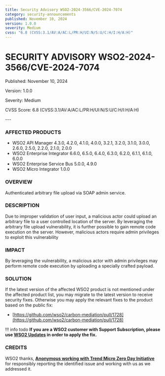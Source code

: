 ```yaml
---
title: Security Advisory WSO2-2024-3566/CVE-2024-7074
category: security-announcements
published: November 10, 2024
version: 1.0.0
severity: Medium
cvss: "6.8 (CVSS:3.1/AV:A/AC:L/PR:H/UI:N/S:U/C:H/I:H/A:H)"
---
```


# SECURITY ADVISORY WSO2-2024-3566/CVE-2024-7074

<p class="doc-info">Published: November 10, 2024</p>
<p class="doc-info">Version: 1.0.0</p>
<p class="doc-info">Severity: Medium</p>
<p class="doc-info">CVSS Score: 6.8 (CVSS:3.1/AV:A/AC:L/PR:H/UI:N/S:U/C:H/I:H/A:H)</p>
---

### AFFECTED PRODUCTS
* WSO2 API Manager 4.3.0, 4.2.0, 4.1.0, 4.0.0, 3.2.1, 3.2.0, 3.1.0, 3.0.0, 2.6.0, 2.5.0, 2.2.0, 2.1.0, 2.0.0
* WSO2 Enterprise Integrator 6.6.0, 6.5.0, 6.4.0, 6.3.0, 6.2.0, 6.1.1, 6.1.0, 6.0.0
* WSO2 Enterprise Service Bus 5.0.0, 4.9.0
* WSO2 Micro Integrator 1.0.0

### OVERVIEW
Authenticated arbitrary file upload via SOAP admin service.


### DESCRIPTION
Due to improper validation of user input, a malicious actor could upload an arbitrary file to a user controlled location of the server. By leveraging the arbitrary file upload vulnerability, it is further possible to gain remote code execution on the server. However, malicious actors require admin privileges to exploit this vulnerability

### IMPACT
By leveraging the vulnerability, a malicious actor with admin privileges may perform remote code execution by uploading a specially crafted payload.

### SOLUTION
If the latest version of the affected WSO2 product is not mentioned under the affected product list, you may migrate to the latest version to receive security fixes. Otherwise you may apply the relevant fixes to the product based on the public fix: 

* [https://github.com/wso2/carbon-mediation/pull/1728](https://github.com/wso2/carbon-mediation/pull/1728)

!!! info todo
    **If you are a WSO2 customer with Support Subscription, please use [WSO2 Updates](https://wso2.com/updates/) in order to apply the fix.**

### CREDITS
WSO2 thanks, **[Anonymous working with Trend Micro Zero Day Initiative]()** for responsibly reporting the identified issue and working with us as we addressed it.